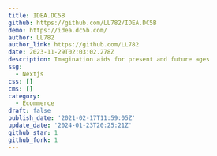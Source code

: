 ```yaml
---
title: IDEA.DC5B
github: https://github.com/LL782/IDEA.DC5B
demo: https://idea.dc5b.com/
author: LL782
author_link: https://github.com/LL782
date: 2023-11-29T02:03:02.278Z
description: Imagination aids for present and future ages
ssg:
  - Nextjs
css: []
cms: []
category:
  - Ecommerce
draft: false
publish_date: '2021-02-17T11:59:05Z'
update_date: '2024-01-23T20:25:21Z'
github_star: 1
github_fork: 1
---
```

